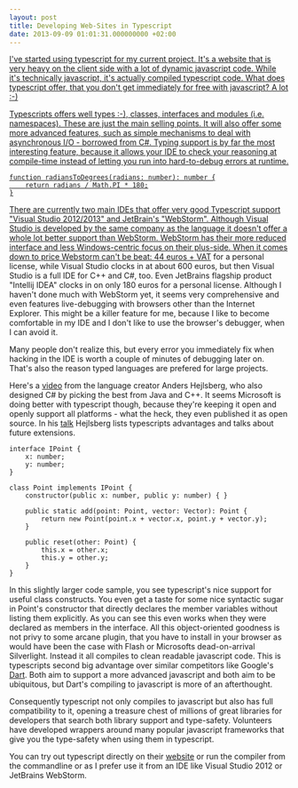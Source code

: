 ```yaml
---
layout: post
title: Developing Web-Sites in Typescript
date: 2013-09-09 01:01:31.000000000 +02:00
---
```

<p><a href="{{ site.github.url }}/images/logo_small.png" alt="logo_small" width="250" height="61" class="alignnone size-full wp-image-845" /></p>

<p>I've started using typescript for my current project. It's a website that is very heavy on the client side with a lot of dynamic javascript code. While it's technically javascript, it's actually compiled typescript code. What does typescript offer, that you don't get immediately for free with javascript? A lot :-)</p>

<p>Typescripts offers well types :-), classes, interfaces and modules (i.e. namespaces). These are just the main selling points. It will also offer some more advanced features, such as simple mechanisms to deal with asynchronous I/O - borrowed from C#. Typing support is by far the most interesting feature, because it allows your IDE to check your reasoning at compile-time instead of letting you run into hard-to-debug errors at runtime.</p>

``` language-javascript
function radiansToDegrees(radians: number): number {
    return radians / Math.PI * 180;
}
```

<p>There are currently two main IDEs that offer very good Typescript support "Visual Studio 2012/2013" and JetBrain's "WebStorm". Although Visual Studio is developed by the same company as the language it doesn't offer a whole lot better support than WebStorm. WebStorm has their more reduced interface and less Windows-centric focus on their plus-side. When it comes down to price Webstorm can't be beat: <a href="http://www.jetbrains.com/webstorm/buy/index.jsp">44 euros + VAT</a> for a personal license, while Visual Studio clocks in at about 600 euros, but then Visual Studio is a full IDE for C++ and C#, too. Even JetBrains flagship product "Intellij IDEA" clocks in on only 180 euros for a personal license. Although I haven't done much with WebStorm yet, it seems very comprehensive and even features live-debugging with browsers other than the Internet Explorer. This might be a killer feature for me, because I like to become comfortable in my IDE and I don't like to use the browser's debugger, when I can avoid it.</p>

<p>Many people don't realize this, but every error you immediately fix when hacking in the IDE is worth a couple of minutes of debugging later on. That's also the reason typed languages are prefered for large projects.</p>

<p>Here's a <a href="http://channel9.msdn.com/Events/Build/2013/9-006">video</a> from the language creator Anders Hejlsberg, who also designed C# by picking the best from Java and C++. It seems Microsoft is doing better with typescript though, because they're keeping it open and openly support all platforms - what the heck, they even published it as open source. In his <a href="http://channel9.msdn.com/Events/Build/2013/9-006">talk</a> Hejlsberg lists typescripts advantages and talks about future extensions.</p>

``` language-javascript
interface IPoint {
    x: number;
    y: number;
}

class Point implements IPoint {
    constructor(public x: number, public y: number) { }

    public static add(point: Point, vector: Vector): Point {
        return new Point(point.x + vector.x, point.y + vector.y);
    }

    public reset(other: Point) {
        this.x = other.x;
        this.y = other.y;
    }    
}    
```

<p>In this slightly larger code sample, you see typescript's nice support for useful class constructs. You even get a taste for some nice syntactic sugar in Point's constructor that directly declares the member variables without listing them explicitly. As you can see this even works when they were declared as members in the interface. All this object-oriented goodness is not privy to some arcane plugin, that you have to install in your browser as would have been the case with Flash or Microsofts dead-on-arrival Silverlight. Instead it all compiles to clean readable javascript code. This is typescripts second big advantage over similar competitors like Google's <a href="https://code.google.com/p/dart/">Dart</a>. Both aim to support a more advanced javascript and both aim to be ubiquitous, but Dart's compiling to javascript is more of an afterthought.</p>

<p>Consequently typescript not only compiles to javascript but also has full compatibility to it, opening a treasure chest of millions of great libraries for developers that search both library support and type-safety. Volunteers have developed wrappers around many popular javascript frameworks that give you the type-safety when using them in typescript.</p>

<p>You can try out typescript directly on their <a href="http://www.typescriptlang.org/">website</a> or run the compiler from the commandline or as I prefer use it from an IDE like Visual Studio 2012 or JetBrains WebStorm.</p>
